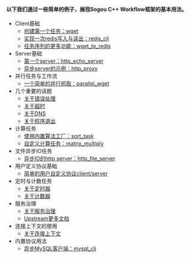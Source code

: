 #### 以下我们通过一些简单的例子，展现Sogou C++ Workflow框架的基本用法。

  * Client基础
    * [创建第一个任务：wget](./tutorial-01-wget.md)
    * [实现一次redis写入与读出：redis_cli](./tutorial-02-redis_cli.md)
    * [任务序列的更多功能：wget_to_redis](./tutorial-03-wget_to_redis.md)
  * Server基础
    * [第一个server：http_echo_server](./tutorial-04-http_echo_server.md)
    * [异步server的示例：http_proxy](./tutorial-05-http_proxy.md)
  * 并行任务与工作流　
    * [一个简单的并行抓取：parallel_wget](./tutorial-06-parallel_wget.md)
  * 几个重要的话题
    * [关于错误处理](./about-error.md)
    * [关于超时](./about-timeout.md)
    * [关于DNS](./about-dns.md)
    * [关于程序退出](./about-exit.md)
  * 计算任务
    * [使用内置算法工厂：sort_task](./tutorial-07-sort_task.md)
    * [自定义计算任务：matrix_multiply](./tutorial-08-matrix_multiply.md)
  * 文件异步IO任务
    * [异步IO的http server：http_file_server](./tutorial-09-http_file_server.md)
  * 用户定义协议基础
    * [简单的用户自定义协议client/server](./tutorial-10-user_defined_protocol.md)
  * 定时与计数任务
    * [关于定时器](./about-timer.md)
    * [关于计数器](./about-counter.md)
  * 服务治理
    * [关于服务治理](./about-service-management.md)
    * [Upstream更多文档](./about-upstream.md)
  * 连接上下文的使用
    * [关于连接上下文](./about-connection-context.md)
  * 内置协议用法
    * [异步MySQL客户端：mysql_cli](./tutorial-12-mysql_cli.md)
